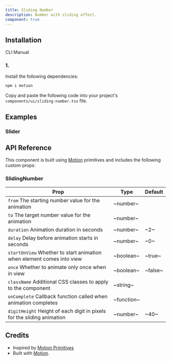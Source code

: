 ```yaml
---
title: Sliding Number
description: Number with sliding effect.
component: true
---
```


## Installation

  CLI
  Manual

### 1. 
Install the following dependencies:

```bash
npm i motion
```

Copy and paste the following code into your project's `components/ui/sliding-number.tsx` file.

## Examples

### Slider

## API Reference

This component is built using [Motion](https://motion.dev/) primitives and includes the following custom props:

### SlidingNumber

| Prop                                                                                              | Type       | Default |
| ------------------------------------------------------------------------------------------------- | ---------- | ------- |
| `from` The starting number value for the animation                     | ~number~   |    |
| `to` The target number value for the animation                         | ~number~   |    |
| `duration` Animation duration in seconds                               | ~number~   | ~2~     |
| `delay` Delay before animation starts in seconds                       | ~number~   | ~0~     |
| `startOnView` Whether to start animation when element comes into view  | ~boolean~  | ~true~  |
| `once` Whether to animate only once when in view                       | ~boolean~  | ~false~ |
| `className` Additional CSS classes to apply to the component           | ~string~   |    |
| `onComplete` Callback function called when animation completes         | ~function~ |    |
| `digitHeight` Height of each digit in pixels for the sliding animation | ~number~   | ~40~    |

## Credits

- Inspired by [Motion Primitives](https://motion-primitives.com/docs/sliding-number)
- Built with [Motion](https://motion.dev/).